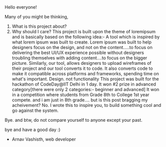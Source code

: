 Hello everyone!

Many of you might be thinking, 
1. What is this project about?
2. Why should I care?
This project is built upon the theme of loremipsum and is basically based on the following idea:- A tool which is inspired by what lorem ipsum was built to create. Lorem ipsum was built to help designers focus on the design, and not on the content.....to focus on delivering the best UI/UX experience possible without designers troubling themselves with adding content....to focus on the bigger picture. Similarly, our tool, allows designers to upload wireframes of their project and our tool converts it to code. It also converts code to make it compatible across platforms and frameworks, spending time on what's important. Design. not functionality
This project was built for the hackathon of CodeDay@IIT Delhi in 1 day. It won #2 prize in advanced category[there were only 2 categories:- beginner and advanced]
It won in a competition where students from Grade 8th to College 1st year compete.
and i am just in 8th grade....
but is this post bragging my acheivement?
No. I wrote this to inspire you, to build something cool and go against the system.

Bye. and btw, do not compare yourself to anyone except your past.

bye and have a good day :)

- Arnav Vashisth, web developer
